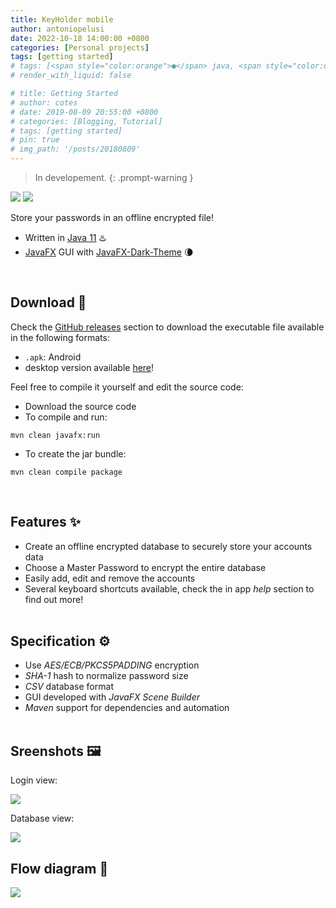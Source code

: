 ```yaml
---
title: KeyHolder mobile
author: antoniopelusi
date: 2022-10-18 14:00:00 +0800
categories: [Personal projects]
tags: [getting started]
# tags: [<span style="color:orange">●</span> java, <span style="color:darkSlateBlue">●</span> CSS]
# render_with_liquid: false

# title: Getting Started
# author: cotes
# date: 2019-08-09 20:55:00 +0800
# categories: [Blogging, Tutorial]
# tags: [getting started]
# pin: true
# img_path: '/posts/20180809'
---
```


> In developement.
{: .prompt-warning }

[![](https://img.shields.io/badge/Version-1.1-white)]()
[![](https://img.shields.io/badge/Open_Source-GPL--3.0-informational)]()

Store your passwords in an offline encrypted file!
<br>

- Written in [Java 11](https://dev.java/) ♨️
- [JavaFX](https://openjfx.io/) GUI with [JavaFX-Dark-Theme](https://github.com/antoniopelusi/JavaFX-Dark-Theme) 🌘
<br>

## Download 📂
Check the [GitHub releases](https://github.com/antoniopelusi/KeyHolder-desktop/releases) section to download the executable file available in the following formats:
- `.apk`: Android
- desktop version available [here](https://www.antoniopelusi.com/posts/keyholder-desktop)!

Feel free to compile it yourself and edit the source code:
- Download the source code
- To compile and run:
```
mvn clean javafx:run
```
- To create the jar bundle:
```
mvn clean compile package
```
<br>

## Features ✨
- Create an offline encrypted database to securely store your accounts data
- Choose a Master Password to encrypt the entire database
- Easily add, edit and remove the accounts
- Several keyboard shortcuts available, check the in app *help* section to find out more!
<br></br>

## Specification ⚙️
- Use *AES/ECB/PKCS5PADDING* encryption
- *SHA-1* hash to normalize password size
- *CSV* database format
- GUI developed with *JavaFX Scene Builder*
- *Maven* support for dependencies and automation
<br></br>

## Sreenshots 🖼️
Login view:

![](login.png)

Database view:

![](database.png)

## Flow diagram 🧭
![](https://raw.githubusercontent.com/antoniopelusi/KeyHolder-mobile/main/flow.png)
